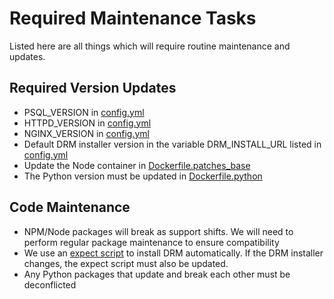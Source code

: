 # Required Maintenance Tasks

Listed here are all things which will require routine maintenance and updates.

## Required Version Updates

- PSQL_VERSION in [config.yml](./podman-build/config.yml)
- HTTPD_VERSION in [config.yml](./podman-build/config.yml)
- NGINX_VERSION in [config.yml](./podman-build/config.yml)
- Default DRM installer version in the variable DRM_INSTALL_URL listed in [config.yml](./podman-build/config.yml)
- Update the Node container in [Dockerfile.patches_base](./podman-build/Dockerfile.patches_base)
- The Python version must be updated in [Dockerfile.python](./podman-build/Dockerfile.python)

## Code Maintenance

- NPM/Node packages will break as support shifts. We will need to perform regular package maintenance to ensure compatibility
- We use an [expect script](./podman-build/drm_install.exp) to install DRM automatically. If the DRM installer changes, the expect script must also be updated.
- Any Python packages that update and break each other must be deconflicted
